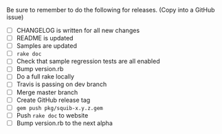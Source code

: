 Be sure to remember to do the following for releases. (Copy into a GitHub issue)

 - [ ] CHANGELOG is written for all new changes
 - [ ] README is updated
 - [ ] Samples are updated
 - [ ] `rake doc`
 - [ ] Check that sample regression tests are all enabled
 - [ ] Bump version.rb
 - [ ] Do a full rake locally
 - [ ] Travis is passing on dev branch
 - [ ] Merge master branch
 - [ ] Create GitHub release tag
 - [ ] `gem push pkg/squib-x.y.z.gem`
 - [ ] Push `rake doc` to website
 - [ ] Bump version.rb to the next alpha

